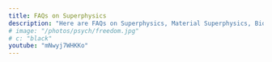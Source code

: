 ```yaml
---
title: FAQs on Superphysics
description: "Here are FAQs on Superphysics, Material Superphysics, Bio Superphysics"
# image: "/photos/psych/freedom.jpg"
# c: "black"
youtube: "mNwyj7WHKKo"
---
```


